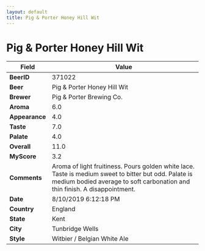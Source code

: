 ```yaml
---
layout: default
title: Pig & Porter Honey Hill Wit
---
```


# Pig & Porter Honey Hill Wit

| Field         | Value     |
|---------------|-----------|
| **BeerID** | 371022 |
| **Beer** | Pig & Porter Honey Hill Wit |
| **Brewer** | Pig & Porter Brewing Co. |
| **Aroma** | 6.0 |
| **Appearance** | 4.0 |
| **Taste** | 7.0 |
| **Palate** | 4.0 |
| **Overall** | 11.0 |
| **MyScore** | 3.2 |
| **Comments** | Aroma of light fruitiness. Pours golden white lace. Taste is medium sweet to bitter but odd. Palate is medium bodied average to soft carbonation and thin finish. A disappointment. |
| **Date** | 8/10/2019 6:12:18 PM |
| **Country** | England |
| **State** | Kent |
| **City** | Tunbridge Wells |
| **Style** | Witbier / Belgian White Ale |
